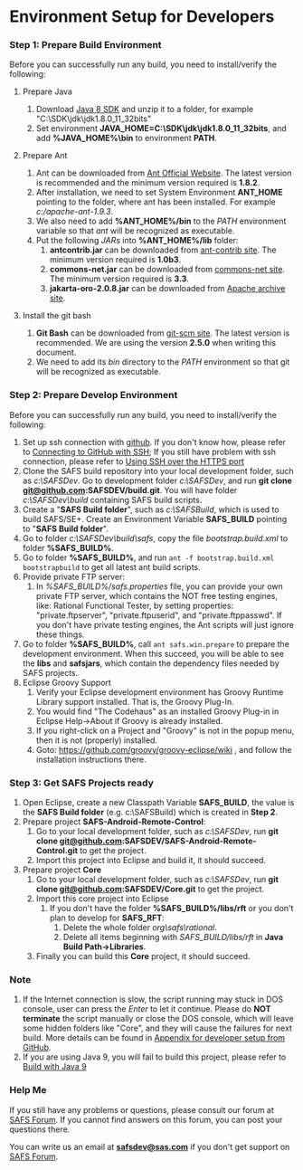﻿# Environment Setup for Developers

### Step 1: Prepare Build Environment
Before you can successfully run any build, you need to install/verify the following:

1. Prepare Java
	1. Download [Java 8 SDK](https://www.oracle.com/java/technologies/javase/javase-jdk8-downloads.html) and unzip it to a folder, for example "C:\SDK\jdk\jdk1.8.0_11_32bits"
	2. Set environment **JAVA_HOME=C:\SDK\jdk\jdk1.8.0_11_32bits**, and add **%JAVA_HOME%\bin** to environment **PATH**.
	
2. Prepare Ant
    1. Ant can be downloaded from [Ant Official Website](http://ant.apache.org/). The latest version is recommended and the minimum version required is **1.8.2**.
    2. After installation, we need to set System Environment **ANT_HOME** pointing to the folder, where ant has been installed. For example *c:/apache-ant-1.9.3*.
    3. We also need to add **%ANT_HOME%/bin** to the *PATH* environment variable so that *ant* will be recognized as executable.
    4. Put the following *JARs* into **%ANT_HOME%/lib** folder:
       1. **antcontrib.jar** can be downloaded from [ant-contrib site](http://sourceforge.net/projects/ant-contrib/files/ant-contrib/). The minimum version required is **1.0b3**.
	   2. **commons-net.jar** can be downloaded from [commons-net site](https://commons.apache.org/proper/commons-net/). The minimum version required is **3.3**.
	   3. **jakarta-oro-2.0.8.jar** can be downloaded from [Apache archive site](https://archive.apache.org/dist/jakarta/oro/).
3. Install the git bash 
    1. **Git Bash** can be downloaded from [git-scm site](https://git-scm.com/downloads). The latest version is recommended. We are using the version **2.5.0** when writing this document.
    2. We need to add its *bin* directory to the *PATH* environment so that git will be recognized as executable.


### Step 2: Prepare Develop Environment
Before you can successfully run any build, you need to install/verify the following:

1. Set up ssh connection with [github](https://github.com). If you don't know how, please refer to [Connecting to GitHub with SSH](https://docs.github.com/en/github/authenticating-to-github/connecting-to-github-with-ssh); 
   If you still have problem with ssh connection, please refer to [Using SSH over the HTTPS port](https://docs.github.com/en/github/authenticating-to-github/using-ssh-over-the-https-port)
2. Clone the SAFS build repository into your local development folder, such as *c:\SAFSDev*.
   Go to development folder *c:\SAFSDev*, and run **git clone git@github.com:SAFSDEV/build.git**. 
   You will have folder *c:\SAFSDev\build* containing SAFS build scripts.
3. Create a "**SAFS Build folder**", such as *c:\SAFSBuild*, which is used to build SAFS/SE+. Create an Environment Variable **SAFS_BUILD** pointing to "**SAFS Build folder**".
4. Go to folder *c:\SAFSDev\build\safs*, copy the file *bootstrap.build.xml* to folder **%SAFS_BUILD%**.
5. Go to folder **%SAFS_BUILD%**, and run ```ant -f bootstrap.build.xml bootstrapbuild``` to get all latest ant build scripts.
6. Provide private FTP server:
    1. In *%SAFS_BUILD%/safs.properties* file, you can provide your own private FTP server, which contains the NOT free testing engines, like: Rational Functional Tester, by setting properties: "private.ftpserver", "private.ftpuserid", and "private.ftppasswd". If you don't have private testing engines, the Ant scripts will just ignore these things.
7. Go to folder **%SAFS_BUILD%**, call ```ant safs.win.prepare``` to prepare the development environment. When this succeed, you will be able to see the **libs** and **safsjars**, which contain the dependency files
   needed by SAFS projects.
8. Eclipse Groovy Support 
    1. Verify your Eclipse development environment has Groovy Runtime Library support installed.  That is, the Groovy Plug-In.
    2. You would find "The Codehaus" as an installed Groovy Plug-in in Eclipse Help->About if Groovy is already installed.
    3. If you right-click on a Project and "Groovy" is not in the popup menu, then it is not (properly) installed.
    4. Goto: https://github.com/groovy/groovy-eclipse/wiki , and follow the installation instructions there.


### Step 3: Get SAFS Projects ready
1. Open Eclipse, create a new Classpath Variable **SAFS_BUILD**, the value is the **SAFS Build folder** (e.g. c:\SAFSBuild) which is created in **Step 2**.
2. Prepare project **SAFS-Android-Remote-Control**:
   1.  Go to your local development folder, such as *c:\SAFSDev*, run **git clone git@github.com:SAFSDEV/SAFS-Android-Remote-Control.git** to get the project.
   2.  Import this project into Eclipse and build it, it should succeed.
4. Prepare project **Core**
   1.  Go to your local development folder, such as *c:\SAFSDev*, run **git clone git@github.com:SAFSDEV/Core.git** to get the project.
   2.  Import this core project into Eclipse
       1. If you don't have the folder **%SAFS_BUILD%/libs/rft** or you don't plan to develop for **SAFS_RFT**:
          1. Delete the whole folder *org\safs\rational*.
          2. Delete all items beginning with *SAFS_BUILD/libs/rft* in **Java Build Path->Libraries**.
   3. Finally you can build this **Core** project, it should succeed.


### Note
1. If the Internet connection is slow, the script running may stuck in DOS console, user can press the *Enter* to let it continue. Please do **NOT terminate** the script manually or close the DOS console, which will leave some hidden folders like "Core", and they will cause the failures for next build. More details can be found in [Appendix for developer setup from GitHub](http://safsdev.freeforums.net/thread/20/appendix-developer-setup-github).
2. If you are using Java 9, you will fail to build this project, please refer to [Build with Java 9](https://safsdev.freeforums.net/thread/76/setup-safs)

### Help Me
If you still have any problems or questions, please consult our forum at [SAFS Forum](http://safsdev.freeforums.net/). If you cannot find answers on this forum, you can post your questions there.

You can write us an email at **safsdev@sas.com** if you don't get support on [SAFS Forum](http://safsdev.freeforums.net/).
